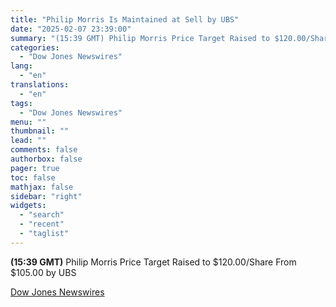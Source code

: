 ```yaml
---
title: "Philip Morris Is Maintained at Sell by UBS"
date: "2025-02-07 23:39:00"
summary: "(15:39 GMT) Philip Morris Price Target Raised to $120.00/Share From $105.00 by UBS"
categories:
  - "Dow Jones Newswires"
lang:
  - "en"
translations:
  - "en"
tags:
  - "Dow Jones Newswires"
menu: ""
thumbnail: ""
lead: ""
comments: false
authorbox: false
pager: true
toc: false
mathjax: false
sidebar: "right"
widgets:
  - "search"
  - "recent"
  - "taglist"
---
```


**(15:39 GMT)** Philip Morris Price Target Raised to $120.00/Share From $105.00 by UBS

[Dow Jones Newswires](https://www.tradingview.com/news/DJN_DN20250207007693:0/)
